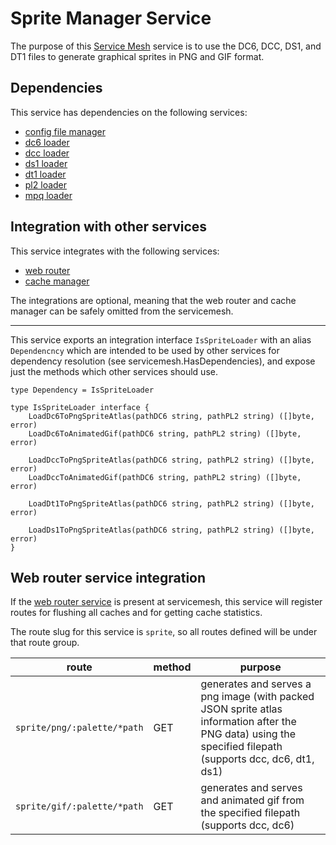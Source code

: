 # Sprite Manager Service

The purpose of this [Service Mesh](https://github.com/gravestench/servicemesh) service is to use the DC6, DCC,
DS1, and DT1 files to generate graphical sprites in PNG and GIF format.

## Dependencies

This service has dependencies on the following services:

* [config file manager](../configFile)
* [dc6 loader](../dc6Loader)
* [dcc loader](../dccLoader)
* [ds1 loader](../ds1Loader)
* [dt1 loader](../dt1Loader)
* [pl2 loader](../pl2Loader)
* [mpq loader](../mpqLoader)

## Integration with other services

This service integrates with the following services:

* [web router](../webRouter)
* [cache manager](../cacheManager)

The integrations are optional, meaning that the web router and cache
manager can be safely omitted from the servicemesh.

_______
This service exports an integration interface `IsSpriteLoader` with an alias
`Dependencncy` which are intended to be used by other services for dependency
resolution (see servicemesh.HasDependencies), and expose just the methods which
other services should use.

```golang
type Dependency = IsSpriteLoader

type IsSpriteLoader interface {
    LoadDc6ToPngSpriteAtlas(pathDC6 string, pathPL2 string) ([]byte, error)
    LoadDc6ToAnimatedGif(pathDC6 string, pathPL2 string) ([]byte, error)
    
    LoadDccToPngSpriteAtlas(pathDC6 string, pathPL2 string) ([]byte, error)
    LoadDccToAnimatedGif(pathDC6 string, pathPL2 string) ([]byte, error)
    
    LoadDt1ToPngSpriteAtlas(pathDC6 string, pathPL2 string) ([]byte, error)
    
    LoadDs1ToPngSpriteAtlas(pathDC6 string, pathPL2 string) ([]byte, error)
}
```

## Web router service integration

If the [web router service](../webRouter) is present at servicemesh, this service will
register routes for flushing all caches and for getting cache statistics.

The route slug for this service is `sprite`, so all routes defined will be under
that route group.

| route                       | method | purpose                                                                                                                                                    |
|-----------------------------|--------|------------------------------------------------------------------------------------------------------------------------------------------------------------|
| `sprite/png/:palette/*path` | GET    | generates and serves a png image (with packed JSON sprite atlas information after the PNG data) using the specified filepath (supports dcc, dc6, dt1, ds1) |
| `sprite/gif/:palette/*path` | GET    | generates and serves and animated gif from the specified filepath (supports dcc, dc6)                                                                      |
